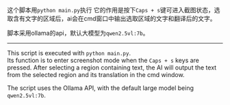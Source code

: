 这个脚本用`python main.py`执行
它的作用是按下`Caps + s`键可进入截图状态，选取含有文字的区域后，ai会在cmd窗口中输出选取区域的文字和翻译后的文字。

脚本采用ollama的api，默认大模型为`qwen2.5vl:7b`。

---

This script is executed with `python main.py`.  
Its function is to enter screenshot mode when the `Caps + s` keys are pressed. After selecting a region containing text, the AI will output the text from the selected region and its translation in the cmd window.

The script uses the Ollama API, with the default large model being `qwen2.5vl:7b`.